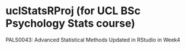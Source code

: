 # uclStatsRProj (for UCL BSc Psychology Stats course)
PALS0043: Advanced Statistical Methods
Updated in RStudio in Week4
